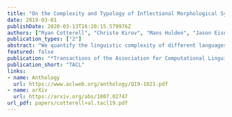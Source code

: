 ```yaml
---
title: "On the Complexity and Typology of Inflectional Morphological Systems"
date: 2019-03-01
publishDate: 2020-03-13T16:20:15.579976Z
authors: ["Ryan Cotterell", "Christo Kirov", "Mans Hulden", "Jason Eisner"]
publication_types: ["2"]
abstract: "We quantify the linguistic complexity of different languages' morphological systems. We verify that there is a statistically significant empirical trade-off between paradigm size and irregularity: A language's inflectional paradigms may be either large in size or highly irregular, but never both. We define a new measure of paradigm irregularity based on the conditional entropy of the surface realization of a paradigm---how hard it is to jointly predict all the word forms in a paradigm from the lemma. We estimate irregularity by training a predictive model. Our measurements are taken on large morphological paradigms from 36 typologically diverse languages."
featured: false
publication: "*Transactions of the Association for Computational Linguistics*"
publication_short: "TACL"
links:
- name: Anthology
  url: https://www.aclweb.org/anthology/Q19-1021.pdf
- name: arXiv
  url: https://arxiv.org/abs/1807.02747
url_pdf: papers/cotterell+al.tacl19.pdf
---
```


